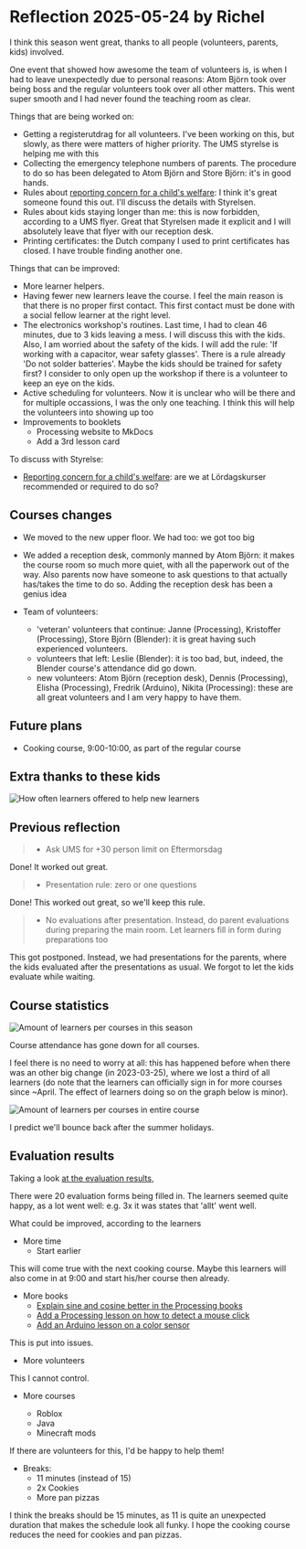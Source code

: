 # Reflection 2025-05-24 by Richel

I think this season went great,
thanks to all people (volunteers, parents, kids) involved.

One event that showed how awesome the team of volunteers is,
is when I had to leave unexpectedly due to personal reasons:
Atom Björn took over being boss and the regular volunteers
took over all other matters. This went super smooth and I had never
found the teaching room as clear.

Things that are being worked on:

- Getting a registerutdrag for all volunteers.
  I've been working on this, but slowly, as there were
  matters of higher priority.
  The UMS styrelse is helping me with this
- Collecting the emergency telephone numbers of parents.
  The procedure to do so has been delegated to Atom Björn and Store Björn:
  it's in good hands.
- Rules about
  [reporting concern for a child's welfare](https://www.socialstyrelsen.se/kunskapsstod-och-regler/omraden/barn-och-unga/barn-som-far-illa/):
  I think it's great someone found this out. I'll discuss the details
  with Styrelsen.
- Rules about kids staying longer than me: this is now forbidden, according
  to a UMS flyer. Great that Styrelsen made it explicit and I will
  absolutely leave that flyer with our reception desk.
- Printing certificates: the Dutch company I used to print certificates
  has closed. I have trouble finding another one.

Things that can be improved:

- More learner helpers.
- Having fewer new learners leave the course. I feel the main reason is
  that there is no proper first contact. This first contact must be done
  with a social fellow learner at the right level.
- The electronics workshop's routines. Last time, I had to clean 46 minutes,
  due to 3 kids leaving a mess. I will discuss this with the kids.
  Also, I am worried about the safety of the kids.
  I will add the rule: 'If working with a capacitor, wear safety glasses'.
  There is a rule already 'Do not solder batteries'.
  Maybe the kids should be trained for safety first?
  I consider to only
  open up the workshop if there is a volunteer to keep an eye on the kids.
- Active scheduling for volunteers.
  Now it is unclear who will be there and for multiple occassions, I was
  the only one teaching. I think this will help the volunteers into
  showing up too
- Improvements to booklets
    - Processing website to MkDocs
    - Add a 3rd lesson card


To discuss with Styrelse:

- [Reporting concern for a child's welfare](https://www.socialstyrelsen.se/kunskapsstod-och-regler/omraden/barn-och-unga/barn-som-far-illa/):
  are we at Lördagskurser recommended or required to do so?


## Courses changes

- We moved to the new upper floor. We had too: we got too big

- We added a reception desk, commonly manned by Atom Björn: it
  makes the course room so much more quiet, with all the paperwork out
  of the way. Also parents now have someone to ask questions to that
  actually has/takes the time to do so. Adding the reception desk has
  been a genius idea

- Team of volunteers:
    - 'veteran' volunteers that continue:
      Janne (Processing), Kristoffer (Processing),
      Store Björn (Blender): it is great having such experienced
      volunteers.
    - volunteers that left: Leslie (Blender): it is too bad, but, indeed,
      the Blender course's attendance did go down.
    - new volunteers: Atom Björn (reception desk),
      Dennis (Processing), Elisha (Processing), Fredrik (Arduino),
      Nikita (Processing): these are all great volunteers and I am
      very happy to have them.

## Future plans

- Cooking course, 9:00-10:00, as part of the regular course

## Extra thanks to these kids

![How often learners offered to help new learners](n_offer_help_per_person_2025_1.png)

## Previous reflection

> - Ask UMS for +30 person limit on Eftermorsdag

Done! It worked out great.

> - Presentation rule: zero or one questions

Done! This worked out great, so we'll keep this rule.

> - No evaluations after presentation. Instead, do parent evaluations
  during preparing the main room. Let learners fill in form during preparations
  too

This got postponed. Instead, we had presentations for the parents,
where the kids evaluated after the presentations as usual.
We forgot to let the kids evaluate while waiting.

## Course statistics

![Amount of learners per courses in this season](franvaro_2025_1_n_per_course.png)

Course attendance has gone down for all courses.

I feel there is no need to worry at all:
this has happened before when there was an other big change (in 2023-03-25),
where we lost a third of all learners (do note that the learners can
officially sign in for more courses since ~April.
The effect of learners doing so on the graph below is minor).

![Amount of learners per courses in entire course](../../data/statistiker_besoekare/n_per_day_per_course.png)

I predict we'll bounce back after the summer holidays.

## Evaluation results

Taking a look [at the evaluation results](../../data/utvaerderingar/20250524/README.md),

There were 20 evaluation forms being filled in.
The learners seemed quite happy, as a lot went well: e.g. 3x it was
states that 'allt' went well.

What could be improved, according to the learners

- More time
    - Start earlier

This will come true with the next cooking course. Maybe this learners will
also come in at 9:00 and start his/her course then already.

- More books
    - [Explain sine and cosine better in the Processing books](https://github.com/richelbilderbeek/processing_foer_ungdomar/issues/8)
    - [Add a Processing lesson on how to detect a mouse click](https://github.com/richelbilderbeek/processing_foer_ungdomar/issues/9)
    - [Add an Arduino lesson on a color sensor](https://github.com/richelbilderbeek/arduino_foer_ungdomar/issues/8)

This is put into issues.

- More volunteers

This I cannot control.

- More courses

    - Roblox
    - Java
    - Minecraft mods

If there are volunteers for this, I'd be happy to help them!

- Breaks:
    - 11 minutes (instead of 15)
    - 2x Cookies
    - More pan pizzas

I think the breaks should be 15 minutes, as 11 is quite an unexpected
duration that makes the schedule look all funky.
I hope the cooking course reduces the need for cookies and pan pizzas.

